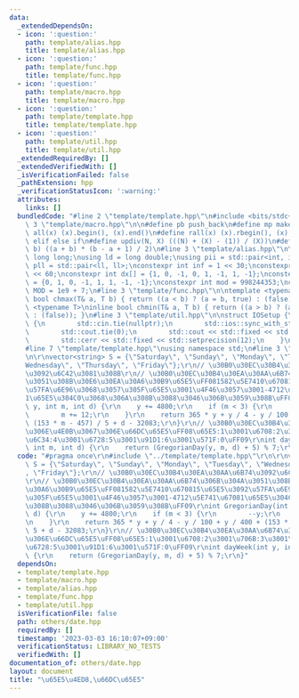 ```yaml
---
data:
  _extendedDependsOn:
  - icon: ':question:'
    path: template/alias.hpp
    title: template/alias.hpp
  - icon: ':question:'
    path: template/func.hpp
    title: template/func.hpp
  - icon: ':question:'
    path: template/macro.hpp
    title: template/macro.hpp
  - icon: ':question:'
    path: template/template.hpp
    title: template/template.hpp
  - icon: ':question:'
    path: template/util.hpp
    title: template/util.hpp
  _extendedRequiredBy: []
  _extendedVerifiedWith: []
  _isVerificationFailed: false
  _pathExtension: hpp
  _verificationStatusIcon: ':warning:'
  attributes:
    links: []
  bundledCode: "#line 2 \"template/template.hpp\"\n#include <bits/stdc++.h>\n#line\
    \ 3 \"template/macro.hpp\"\n\n#define pb push_back\n#define mp make_pair\n#define\
    \ all(x) (x).begin(), (x).end()\n#define rall(x) (x).rbegin(), (x).rend()\n#define\
    \ elif else if\n#define updiv(N, X) (((N) + (X) - (1)) / (X))\n#define sigma(a,\
    \ b) ((a + b) * (b - a + 1) / 2)\n#line 3 \"template/alias.hpp\"\n\nusing ll =\
    \ long long;\nusing ld = long double;\nusing pii = std::pair<int, int>;\nusing\
    \ pll = std::pair<ll, ll>;\nconstexpr int inf = 1 << 30;\nconstexpr ll INF = 1LL\
    \ << 60;\nconstexpr int dx[] = {1, 0, -1, 0, 1, -1, 1, -1};\nconstexpr int dy[]\
    \ = {0, 1, 0, -1, 1, 1, -1, -1};\nconstexpr int mod = 998244353;\nconstexpr int\
    \ MOD = 1e9 + 7;\n#line 3 \"template/func.hpp\"\n\ntemplate <typename T>\ninline\
    \ bool chmax(T& a, T b) { return ((a < b) ? (a = b, true) : (false)); }\ntemplate\
    \ <typename T>\ninline bool chmin(T& a, T b) { return ((a > b) ? (a = b, true)\
    \ : (false)); }\n#line 3 \"template/util.hpp\"\n\nstruct IOSetup {\n    IOSetup()\
    \ {\n        std::cin.tie(nullptr);\n        std::ios::sync_with_stdio(false);\n\
    \        std::cout.tie(0);\n        std::cout << std::fixed << std::setprecision(12);\n\
    \        std::cerr << std::fixed << std::setprecision(12);\n    }\n} IOSetup;\n\
    #line 7 \"template/template.hpp\"\nusing namespace std;\n#line 3 \"others/date.hpp\"\
    \n\r\nvector<string> S = {\"Saturday\", \"Sunday\", \"Monday\", \"Tuesday\", \"\
    Wednesday\", \"Thursday\", \"Friday\"};\r\n// \u30B0\u30EC\u30B4\u30EA\u30AA\u6B74\
    \u3092\u6C42\u3081\u308B\r\n// \u30B0\u30EC\u30B4\u30EA\u30AA\u6B74\u306B\u304A\
    \u3051\u308B\u30E6\u30EA\u30A6\u30B9\u65E5\uFF081582\u5E7410\u670815\u65E5\u3092\
    \u57FA\u6E96\u3068\u3057\u305F\u65E5\u3001\u4F46\u3057\u3001-4712\u5E741\u6708\
    1\u65E5\u304C0\u3068\u306A\u308B\u3088\u3046\u306B\u3059\u308B\uFF09\r\nint GregorianDay(int\
    \ y, int m, int d) {\r\n    y += 4800;\r\n    if (m < 3) {\r\n        --y;\r\n\
    \        m += 12;\r\n    }\r\n    return 365 * y + y / 4 - y / 100 + y / 400 +\
    \ (153 * m - 457) / 5 + d - 32083;\r\n}\r\n// \u30B0\u30EC\u30B4\u30EA\u30AA\u6B74\
    \u306E\u4E0B\u3067\u306E\u66DC\u65E5\uFF08\u65E5:1\u3001\u6708:2\u3001\u706B:3\u3001\
    \u6C34:4\u3001\u6728:5\u3001\u91D1:6\u3001\u571F:0\uFF09\r\nint dayWeek(int y,\
    \ int m, int d) {\r\n    return (GregorianDay(y, m, d) + 5) % 7;\r\n}\n"
  code: "#pragma once\r\n#include \"../template/template.hpp\"\r\n\r\nvector<string>\
    \ S = {\"Saturday\", \"Sunday\", \"Monday\", \"Tuesday\", \"Wednesday\", \"Thursday\"\
    , \"Friday\"};\r\n// \u30B0\u30EC\u30B4\u30EA\u30AA\u6B74\u3092\u6C42\u3081\u308B\
    \r\n// \u30B0\u30EC\u30B4\u30EA\u30AA\u6B74\u306B\u304A\u3051\u308B\u30E6\u30EA\
    \u30A6\u30B9\u65E5\uFF081582\u5E7410\u670815\u65E5\u3092\u57FA\u6E96\u3068\u3057\
    \u305F\u65E5\u3001\u4F46\u3057\u3001-4712\u5E741\u67081\u65E5\u304C0\u3068\u306A\
    \u308B\u3088\u3046\u306B\u3059\u308B\uFF09\r\nint GregorianDay(int y, int m, int\
    \ d) {\r\n    y += 4800;\r\n    if (m < 3) {\r\n        --y;\r\n        m += 12;\r\
    \n    }\r\n    return 365 * y + y / 4 - y / 100 + y / 400 + (153 * m - 457) /\
    \ 5 + d - 32083;\r\n}\r\n// \u30B0\u30EC\u30B4\u30EA\u30AA\u6B74\u306E\u4E0B\u3067\
    \u306E\u66DC\u65E5\uFF08\u65E5:1\u3001\u6708:2\u3001\u706B:3\u3001\u6C34:4\u3001\
    \u6728:5\u3001\u91D1:6\u3001\u571F:0\uFF09\r\nint dayWeek(int y, int m, int d)\
    \ {\r\n    return (GregorianDay(y, m, d) + 5) % 7;\r\n}"
  dependsOn:
  - template/template.hpp
  - template/macro.hpp
  - template/alias.hpp
  - template/func.hpp
  - template/util.hpp
  isVerificationFile: false
  path: others/date.hpp
  requiredBy: []
  timestamp: '2023-03-03 16:10:07+09:00'
  verificationStatus: LIBRARY_NO_TESTS
  verifiedWith: []
documentation_of: others/date.hpp
layout: document
title: "\u65E5\u4ED8,\u66DC\u65E5"
---
```

